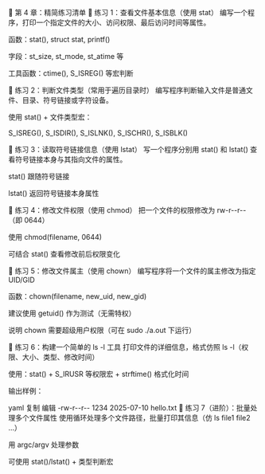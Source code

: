 📘 第 4 章：精简练习清单
🔹 练习 1：查看文件基本信息（使用 stat）
编写一个程序，打印一个指定文件的大小、访问权限、最后访问时间等属性。

函数：stat(), struct stat, printf()

字段：st_size, st_mode, st_atime 等

工具函数：ctime(), S_ISREG() 等宏判断

🔹 练习 2：判断文件类型（常用于遍历目录时）
编写程序判断输入文件是普通文件、目录、符号链接或字符设备。

使用 stat() + 文件类型宏：

S_ISREG(), S_ISDIR(), S_ISLNK(), S_ISCHR(), S_ISBLK()

🔹 练习 3：读取符号链接信息（使用 lstat）
写一个程序分别用 stat() 和 lstat() 查看符号链接本身与其指向文件的属性。

stat() 跟随符号链接

lstat() 返回符号链接本身属性

🔹 练习 4：修改文件权限（使用 chmod）
把一个文件的权限修改为 rw-r--r--（即 0644）

使用 chmod(filename, 0644)

可结合 stat() 查看修改前后权限变化

🔹 练习 5：修改文件属主（使用 chown）
编写程序将一个文件的属主修改为指定 UID/GID

函数：chown(filename, new_uid, new_gid)

建议使用 getuid() 作为测试（无需特权）

说明 chown 需要超级用户权限（可在 sudo ./a.out 下运行）

🔹 练习 6：构建一个简单的 ls -l 工具
打印文件的详细信息，格式仿照 ls -l（权限、大小、类型、修改时间）

使用：stat() + S_IRUSR 等权限宏 + strftime() 格式化时间

输出样例：

yaml
复制
编辑
-rw-r--r-- 1234 2025-07-10  hello.txt
🔹 练习 7（进阶）：批量处理多个文件属性
使用循环处理多个文件路径，批量打印其信息（仿 ls file1 file2 ...）

用 argc/argv 处理参数

可使用 stat()/lstat() + 类型判断宏
